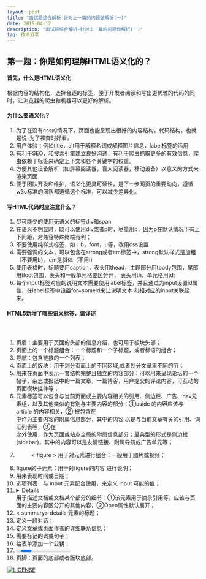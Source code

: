 ```yaml
---
layout: post
title: "面试题综合解析-针对上一篇的问题做解析(一)"
date: 2019-04-12
description: "面试题综合解析-针对上一篇的问题做解析(一)"
tag: 技术分享
---   
```



## 第一题：你是如何理解HTML语义化的？

#### 首先，什么是HTML语义化
根据内容的结构化，选择合适的标签，便于开发者阅读和写出更优雅的代码的同时，让浏览器的爬虫和机器可以更好的解析。
#### 为什么要语义化？
1. 为了在没有css的情况下，页面也能呈现出很好的内容结构，代码结构，也就是说-为了裸奔时好看。  
2. 用户体验：例如title，alt用于解释名词或解释图片信息，label标签的活用  
3. 有利于SEO，和搜索引擎建立良好沟通，有利于爬虫抓取更多的有效信息，爬虫依赖于标签来确定上下文和各个关键字的权重。  
4. 方便其他设备解析（如屏幕阅读器，盲人阅读器，移动设备）以意义的方式来渲染页面  
5. 便于团队开发和维护，语义化更具可读性，是下一步网页的重要动向，遵循w3c标准的团队都遵循这个标准，可以减少差异化。
#### 写HTML代码时应注意什么？
1. 尽可能少的使用无语义的标签div和span  
2. 在语义不明显时，既可以使用div或者p时，尽量用p，因为p在默认情况下有上下间距，对兼容特殊终端有利；  
3. 不要使用纯样式标签，如：b，font，u等，改用css设置  
4. 需要强调的文本，可以包含在strong或者em标签中，strong默认样式是加粗（不要用b），em是斜体（不用i）  
5. 使用表格时，标题要用caption，表头用thead，主题部分用tbody包围，尾部用tfoot包围，表头和一般单元格要区分开，
表头用th，单元格用td;  
6. 每个input标签对应的说明文本需要使用label标签，并且通过为input设置id属性，在label标签中设置for=someld来让说明文本
和相对应的input关联起来。
#### HTML5新增了哪些语义标签，请详述
1. <header></header> 页眉：主要用于页面的头部的信息介绍，也可用于板块头部；  
2. <hgroup></hgroup> 页面上的一个标题组合：一个标题和一个子标题，或者标语的组合；  
3. <nav></nav> 导航：包含链接的一个列表；  
4. <section> <section> 页面上的版块：用于划分页面上的不同区域,或者划分文章里不同的节；  
5. <article></ article > 用来在页面中表示一套结构完整且独立的内容部分：可以用来呈现论坛的一个帖子，杂志或报纸中的一篇文章，一篇博客，用户提交的评论内容，可互动的页面模块挂件等；  
6. <aside></ aside> 元素标签可以包含与当前页面或主要内容相关的引用、侧边栏、广告、nav元素组，以及其他类似的有别与主要内容的部分：①aside 的内容应该与 article 的内容相关，② 被包含在<article>中作为主要内容的附属信息部分，其中的内容 以是与当前文章有关的引用、词汇列表等，③在<article>之外使用，作为页面或站点全局的附属信息部分；最典型的形式是侧边栏(sidebar)，其中的内容可以是友情链接、附属导航或广告单元等；  
7. <figure> < figure > 用于对元素进行组合：一般用于图片或视频；  
8. <figcaption> <figcaption> figure的子元素：用于对figure的内容 进行说明；  
9. <time></time>用来表现时间或日期；  
10. <datalist></datalist>选项列表：与 input 元素配合使用，来定义 input 可能的值；  
11. <details></details>用于描述文档或文档某个部分的细节：①该元素用于摘录引用等，应该与页面的主要内容区分开的其他内容，②Open属性默认展开；  
12. < summary></summary> details 元素的标题；  
13. <dialog></dialog>定义一段对话；  
14. <address></address> 定义文章或页面作者的详细联系信息；  
15. <mark></mark> 需要标记的词或句子；  
16. <keygen>给表单添加一个公钥；  
17. <progress><progress>定义进度条；  
18. <footer></footer>页脚：页面的底部或者版块底部。






[![LICENSE](https://img.shields.io/badge/license-Anti%20996-blue.svg)](https://github.com/996icu/996.ICU/blob/master/LICENSE)
